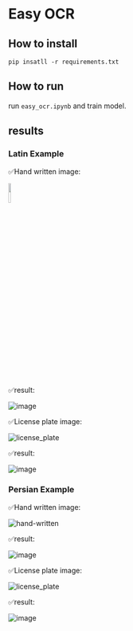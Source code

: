 # Easy OCR

## How to install
```
pip insatll -r requirements.txt
```

## How to run

run  ```easy_ocr.ipynb``` and train model.

## results

### Latin Example

✅Hand written image:

<img src="[https://github.com/SajedehGharabadian/Deep_Learning_Pylearn7/assets/76538787/09efc312-bbba-4bd6-b169-f4af9b855db7]" width=10% height=10%>



✅result: 

![image](https://github.com/SajedehGharabadian/Deep_Learning_Pylearn7/assets/76538787/197f86fa-9a21-4419-a7a7-eb3066d8ca12)


✅License plate image:

![license_plate](https://github.com/SajedehGharabadian/Deep_Learning_Pylearn7/assets/76538787/dc83da8e-7396-4bc6-bf21-da15830065de)

✅result:

![image](https://github.com/SajedehGharabadian/Deep_Learning_Pylearn7/assets/76538787/c5b540de-bcc7-464a-a35d-8a57f3daa826)

### Persian Example

✅Hand written image:

![hand-written](https://github.com/SajedehGharabadian/Deep_Learning_Pylearn7/assets/76538787/e67088bf-7d8e-40e4-84e3-e1ce07d6659c)

✅result:

![image](https://github.com/SajedehGharabadian/Deep_Learning_Pylearn7/assets/76538787/c4fd96ec-bb42-4820-b746-d37352bae69c)


✅License plate image:

![license_plate](https://github.com/SajedehGharabadian/Deep_Learning_Pylearn7/assets/76538787/f9be119a-dfb2-40a4-a4bd-7c6c22ecc12b)

✅result:

![image](https://github.com/SajedehGharabadian/Deep_Learning_Pylearn7/assets/76538787/70482adb-bbaa-4e59-9c4d-4dfb18b04073)
